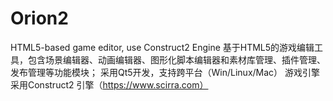 # Orion2
HTML5-based game editor, use Construct2 Engine
基于HTML5的游戏编辑工具，包含场景编辑器、动画编辑器、图形化脚本编辑器和素材库管理、插件管理、发布管理等功能模块；
采用Qt5开发，支持跨平台（Win/Linux/Mac）
游戏引擎采用Construct2 引擎（https://www.scirra.com）
